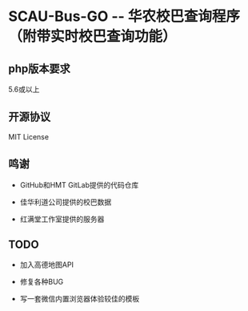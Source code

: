 # SCAU-Bus-GO -- 华农校巴查询程序（附带实时校巴查询功能）

## php版本要求

5.6或以上

## 开源协议

MIT License

## 鸣谢

* GitHub和HMT GitLab提供的代码仓库

* 佳华利道公司提供的校巴数据

* 红满堂工作室提供的服务器

## TODO

* 加入高德地图API

* 修复各种BUG

* 写一套微信内置浏览器体验较佳的模板

